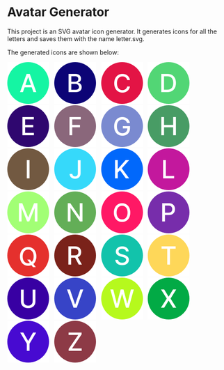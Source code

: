 # Avatar Generator

This project is an SVG avatar icon generator. It generates icons for all the letters and saves them with the name letter.svg.

The generated icons are shown below:

![A.svg](./img/A.svg) &nbsp;
![B.svg](./img/B.svg) &nbsp;
![C.svg](./img/C.svg) &nbsp;
![D.svg](./img/D.svg) &nbsp;
![E.svg](./img/E.svg) &nbsp;
![F.svg](./img/F.svg) &nbsp;
![G.svg](./img/G.svg) &nbsp;
![H.svg](./img/H.svg) &nbsp;
![I.svg](./img/I.svg) &nbsp;
![J.svg](./img/J.svg) &nbsp;
![K.svg](./img/K.svg) &nbsp;
![L.svg](./img/L.svg) &nbsp;
![M.svg](./img/M.svg) &nbsp;
![N.svg](./img/N.svg) &nbsp;
![O.svg](./img/O.svg) &nbsp;
![P.svg](./img/P.svg) &nbsp;
![Q.svg](./img/Q.svg) &nbsp;
![R.svg](./img/R.svg) &nbsp;
![S.svg](./img/S.svg) &nbsp;
![T.svg](./img/T.svg) &nbsp;
![U.svg](./img/U.svg) &nbsp;
![V.svg](./img/V.svg) &nbsp;
![W.svg](./img/W.svg) &nbsp;
![X.svg](./img/X.svg) &nbsp;
![Y.svg](./img/Y.svg) &nbsp;
![Z.svg](./img/Z.svg) &nbsp;

